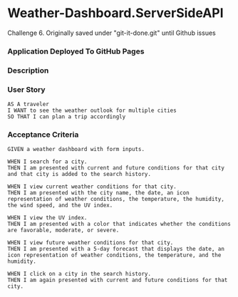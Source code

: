 # Weather-Dashboard.ServerSideAPI
Challenge 6. Originally saved under "git-it-done.git" until Github issues

### Application Deployed To GitHub Pages 


### Description 



### User Story 

```text
AS A traveler
I WANT to see the weather outlook for multiple cities
SO THAT I can plan a trip accordingly
```

### Acceptance Criteria

```text
GIVEN a weather dashboard with form inputs.

WHEN I search for a city.
THEN I am presented with current and future conditions for that city and that city is added to the search history.

WHEN I view current weather conditions for that city.
THEN I am presented with the city name, the date, an icon representation of weather conditions, the temperature, the humidity, the wind speed, and the UV index.

WHEN I view the UV index.
THEN I am presented with a color that indicates whether the conditions are favorable, moderate, or severe.

WHEN I view future weather conditions for that city.
THEN I am presented with a 5-day forecast that displays the date, an icon representation of weather conditions, the temperature, and the humidity.

WHEN I click on a city in the search history.
THEN I am again presented with current and future conditions for that city.
```
